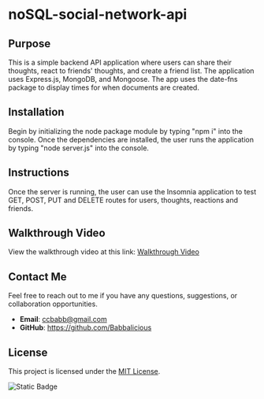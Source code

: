 # noSQL-social-network-api

## Purpose

This is a simple backend API application where users can share their thoughts, react to friends' thoughts, and create a friend list. The application uses Express.js, MongoDB, and Mongoose. The app uses the date-fns package to display times for when documents are created.

## Installation

Begin by initializing the node package module by typing "npm i" into the console. Once the dependencies are installed, the user runs the application by typing "node server.js" into the console.

## Instructions

Once the server is running, the user can use the Insomnia application to test GET, POST, PUT and DELETE routes for users, thoughts, reactions and friends.


## Walkthrough Video

View the walkthrough video at this link: [Walkthrough Video](https://drive.google.com/file/d/1NuaEkAgxth4qiJ1n326nVZb9_hW919iW/view)


## Contact Me

Feel free to reach out to me if you have any questions, suggestions, or collaboration opportunities.

- **Email**: ccbabb@gmail.com
- **GitHub**: https://github.com/Babbalicious

## License

This project is licensed under the [MIT License](https://opensource.org/licenses/MIT).

![Static Badge](https://img.shields.io/badge/license-MIT-brightgreen)